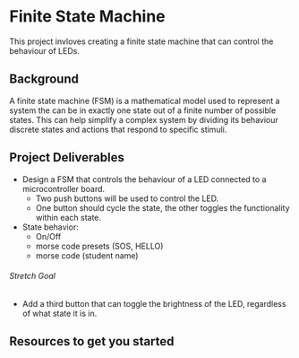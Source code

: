 # Finite State Machine
This project invloves creating a finite state machine that can control the behaviour of LEDs. 

## Background 
A finite state machine (FSM) is a mathematical model used to represent a system the can be in exactly one state out of a finite number of possible states. This can help simplify a complex system by dividing its behaviour discrete states and actions that respond to specific stimuli.  

## Project Deliverables
- Design a FSM that controls the behaviour of a LED connected to a microcontroller board. 
    - Two push buttons will be used to control the LED. 
    - One button should cycle the state, the other toggles the functionality within each state. 
- State behavior:
    - On/Off
    - morse code presets (SOS, HELLO)
    - morse code (student name) 
 
###### Stretch Goal
- Add a third button that can toggle the brightness of the LED, regardless of what state it is in. 

## Resources to get you started 
